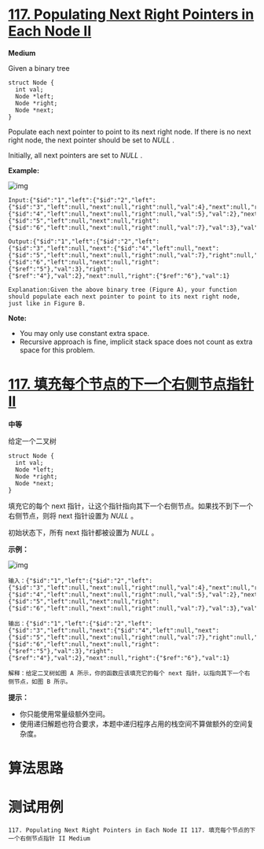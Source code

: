 # [117. Populating Next Right Pointers in Each Node II][enTitle]

**Medium**

Given a binary tree

```
struct Node {
  int val;
  Node *left;
  Node *right;
  Node *next;
}

```

Populate each next pointer to point to its next right node. If there is no next right node, the next pointer should be set to  *NULL* .

Initially, all next pointers are set to  *NULL* .



**Example:** 

![img](https://assets.leetcode.com/uploads/2019/02/15/117_sample.png)

```
Input:{"$id":"1","left":{"$id":"2","left":{"$id":"3","left":null,"next":null,"right":null,"val":4},"next":null,"right":{"$id":"4","left":null,"next":null,"right":null,"val":5},"val":2},"next":null,"right":{"$id":"5","left":null,"next":null,"right":{"$id":"6","left":null,"next":null,"right":null,"val":7},"val":3},"val":1}

Output:{"$id":"1","left":{"$id":"2","left":{"$id":"3","left":null,"next":{"$id":"4","left":null,"next":{"$id":"5","left":null,"next":null,"right":null,"val":7},"right":null,"val":5},"right":null,"val":4},"next":{"$id":"6","left":null,"next":null,"right":{"$ref":"5"},"val":3},"right":{"$ref":"4"},"val":2},"next":null,"right":{"$ref":"6"},"val":1}

Explanation:Given the above binary tree (Figure A), your function should populate each next pointer to point to its next right node, just like in Figure B.

```



**Note:** 

- You may only use constant extra space. 
- Recursive approach is fine, implicit stack space does not count as extra space for this problem.


# [117. 填充每个节点的下一个右侧节点指针 II][cnTitle]

**中等**

给定一个二叉树

```
struct Node {
  int val;
  Node *left;
  Node *right;
  Node *next;
}
```

填充它的每个 next 指针，让这个指针指向其下一个右侧节点。如果找不到下一个右侧节点，则将 next 指针设置为  *NULL* 。

初始状态下，所有 next 指针都被设置为  *NULL* 。



**示例：** 

![img](https://assets.leetcode-cn.com/aliyun-lc-upload/uploads/2019/02/15/117_sample.png)

```
输入：{"$id":"1","left":{"$id":"2","left":{"$id":"3","left":null,"next":null,"right":null,"val":4},"next":null,"right":{"$id":"4","left":null,"next":null,"right":null,"val":5},"val":2},"next":null,"right":{"$id":"5","left":null,"next":null,"right":{"$id":"6","left":null,"next":null,"right":null,"val":7},"val":3},"val":1}

输出：{"$id":"1","left":{"$id":"2","left":{"$id":"3","left":null,"next":{"$id":"4","left":null,"next":{"$id":"5","left":null,"next":null,"right":null,"val":7},"right":null,"val":5},"right":null,"val":4},"next":{"$id":"6","left":null,"next":null,"right":{"$ref":"5"},"val":3},"right":{"$ref":"4"},"val":2},"next":null,"right":{"$ref":"6"},"val":1}

解释：给定二叉树如图 A 所示，你的函数应该填充它的每个 next 指针，以指向其下一个右侧节点，如图 B 所示。
```



**提示：** 

- 你只能使用常量级额外空间。 
- 使用递归解题也符合要求，本题中递归程序占用的栈空间不算做额外的空间复杂度。




# 算法思路

# 测试用例
```
117. Populating Next Right Pointers in Each Node II 117. 填充每个节点的下一个右侧节点指针 II Medium
```

[enTitle]: https://leetcode.com/problems/populating-next-right-pointers-in-each-node-ii/
[cnTitle]: https://leetcode-cn.com/problems/populating-next-right-pointers-in-each-node-ii/
